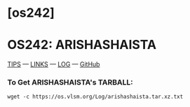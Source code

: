 # [os242]
# OS242: ARISHASHAISTA
[TIPS](https://cbkadal.github.io/os242/TIPS/) — [LINKS](https://cbkadal.github.io/os242/LINKS/) — [LOG](https://arishashaista.github.io/os242/TXT/mylog.txt) — [GitHub](https://github.com/arishashaista/os242/)




### To Get ARISHASHAISTA's TARBALL:
```
wget -c https://os.vlsm.org/Log/arishashaista.tar.xz.txt

```



